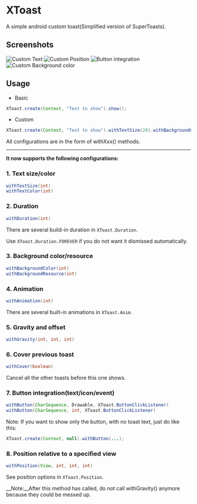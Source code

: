 XToast
====
A simple android custom toast(Simplified version of SuperToasts).

## Screenshots

![Custom Text](screenshots/Screenshot_1.png)
![Custom Position](screenshots/Screenshot_2.png)
![Button integration](screenshots/Screenshot_3.png)
![Custom Background color](screenshots/Screenshot_4.png)

## Usage

- Basic

```java
XToast.create(Context, "Text to show").show();
```

- Custom

```java
XToast.create(Context, "Text to show").withTextSize(20).withBackgroundColor(Color.parseColor("#FF00000")).show();
```

All configurations are in the form of withXxx() methods.

----

**It now supports the following configurations:**

### 1. Text size/color

```java
withTextSize(int)
withTextColor(int)
```

### 2. Duration

```java
withDuration(int)
```

There are several build-in duration in `XToast.Duration`.

Use `XToast.Duration.FOREVER` if you do not want it dismissed automatically.

### 3. Background color/resource

```java
withBackgroundColor(int)
withBackgroundResource(int)
```

### 4. Animation

```java
withAnimation(int)
```

There are several built-in animations in `XToast.Anim`.

### 5. Gravity and offset

```java
withGravity(int, int, int)
```

### 6. Cover previous toast

```java
withCover(boolean)
```

Cancel all the other toasts before this one shows.

### 7. Button integration(text/icon/event)

```java
withButton(CharSequence, Drawable, XToast.ButtonClickListener)
withButton(CharSequence, int, XToast.ButtonClickListener)
```

Note: If you want to show only the button, with no toast text, just do like this:

```java
XToast.create(Context, null).withButton(...);
```

### 8. Position relative to a specified view

```java
withPosition(View, int, int, int)
```

See position options in `XToast.Position`.

__Note:__After this method has called, do not call withGravity() anymore because they could be messed up.

